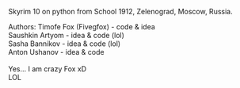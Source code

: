 Skyrim 10 on python from School 1912, Zelenograd, Moscow, Russia.<br>

Authors:
Timofe Fox (Fivegfox) - code & idea <br>
Saushkin Artyom - idea & code (lol) <br>
Sasha Bannikov - idea & code (lol) <br>
Anton Ushanov - idea & code <br>
<br>
Yes... I am crazy Fox xD <br>
LOL <br>
